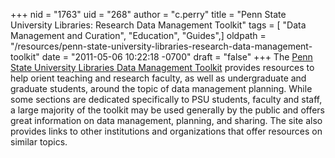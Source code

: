 +++
nid = "1763"
uid = "268"
author = "c.perry"
title = "Penn State University Libraries: Research Data Management Toolkit"
tags = [ "Data Management and Curation", "Education", "Guides",]
oldpath = "/resources/penn-state-university-libraries-research-data-management-toolkit"
date = "2011-05-06 10:22:18 -0700"
draft = "false"
+++
The [Penn State University Libraries Data Management
Toolkit](http://www.libraries.psu.edu/psul/researchguides/pubcur/datatoolkit.html)
provides resources to help orient teaching and research faculty, as well
as undergraduate and graduate students, around the topic of data
management planning. While some sections are dedicated specifically to
PSU students, faculty and staff, a large majority of the toolkit may be
used generally by the public and offers great information on data
management, planning, and sharing. The site also provides links to other
institutions and organizations that offer resources on similar topics.
